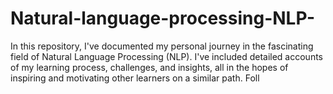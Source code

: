 # Natural-language-processing-NLP-
In this repository, I've documented my personal journey in the fascinating field of Natural Language Processing (NLP). I've included detailed accounts of my learning process, challenges, and insights, all in the hopes of inspiring and motivating other learners on a similar path. Foll
